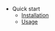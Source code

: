- Quick start
  - [Installation](quick-start.md?id=installation)
  - [Usage](quick-start.md?id=usage)